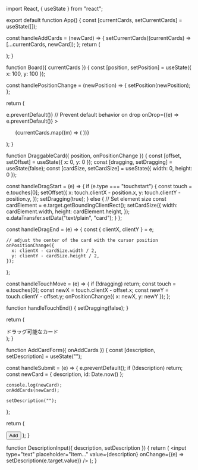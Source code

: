 import React, { useState } from "react";

export default function App() {
const [currentCards, setCurrentCards] = useState([]);

const handleAddCards = (newCard) => {
setCurrentCards((currentCards) => [...currentCards, newCard]);
};
return (

<div
      className="h-screen w-full 
    bg-[url('https://plus.unsplash.com/premium_photo-1725347346926-f568729d43b3?q=80&w=1470&auto=format&fit=crop&ixlib=rb-4.0.3&ixid=M3wxMjA3fDB8MHxwaG90by1wYWdlfHx8fGVufDB8fHx8fA%3D%3D')]
    //  bg-cover bg-center bg-fixed"
    >
<Board currentCards={currentCards} />
<AddCardForm onAddCards={handleAddCards} />
</div>
);
}

function Board({ currentCards }) {
const [position, setPosition] = useState({ x: 100, y: 100 });

const handlePositionChange = (newPosition) => {
setPosition(newPosition);
};

return (

<div
className="h-screen w-full"
// to be recognized as a drop area
onDragOver={(e) => e.preventDefault()}
// Prevent default behavior on drop
onDrop={(e) => e.preventDefault()} >
<ul>
{currentCards.map((m) => (
<DraggableCard
            position={position}
            onPositionChange={handlePositionChange}
          />
))}
</ul>
</div>
);
}

function DraggableCard({ position, onPositionChange }) {
const [offset, setOffset] = useState({ x: 0, y: 0 });
const [dragging, setDragging] = useState(false);
const [cardSize, setCardSize] = useState({ width: 0, height: 0 });

const handleDragStart = (e) => {
if (e.type === "touchstart") {
const touch = e.touches[0];
setOffset({
x: touch.clientX - position.x,
y: touch.clientY - position.y,
});
setDragging(true);
} else {
// Set element size
const cardElement = e.target.getBoundingClientRect();
setCardSize({
width: cardElement.width,
height: cardElement.height,
});
e.dataTransfer.setData("text/plain", "card");
}
};

const handleDragEnd = (e) => {
const { clientX, clientY } = e;

    // adjust the center of the card with the cursor position
    onPositionChange({
      x: clientX - cardSize.width / 2,
      y: clientY - cardSize.height / 2,
    });

};

const handleTouchMove = (e) => {
if (!dragging) return;
const touch = e.touches[0];
const newX = touch.clientX - offset.x;
const newY = touch.clientY - offset.y;
onPositionChange({ x: newX, y: newY });
};

function handleTouchEnd() {
setDragging(false);
}

return (

<div
className={`todo-card absolute w-24 h-12 flex items-center justify-center`}
draggable
onDragStart={handleDragStart}
onDragEnd={handleDragEnd}
onTouchStart={handleDragStart}
onTouchMove={handleTouchMove}
onTouchEnd={handleTouchEnd}
style={{
        position: "absolute",
        top: position.y,
        left: position.x,
        cursor: "grab",
      }} >
ドラッグ可能なカード
</div>
);
}

function AddCardForm({ onAddCards }) {
const [description, setDescription] = useState("");

const handleSubmit = (e) => {
e.preventDefault();
if (!description) return;
const newCard = { description, id: Date.now() };

    console.log(newCard);
    onAddCards(newCard);

    setDescription("");

};

return (

<form className="punk-input" onSubmit={handleSubmit}>
<DescriptionInput
        description={description}
        setDescription={setDescription}
      />
<button>Add</button>
</form>
);
}

function DescriptionInput({ description, setDescription }) {
return (
<input
type="text"
placeholder="Item..."
value={description}
onChange={(e) => setDescription(e.target.value)}
/>
);
}
